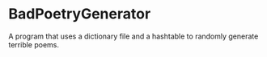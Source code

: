 # BadPoetryGenerator
A program that uses a dictionary file and a hashtable to randomly generate terrible poems. 
